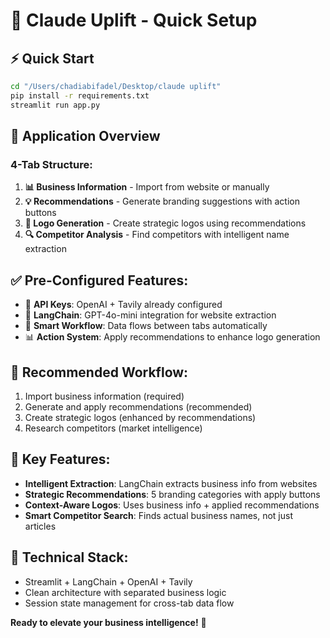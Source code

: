 # 🚀 Claude Uplift - Quick Setup

## ⚡ Quick Start
```bash
cd "/Users/chadiabifadel/Desktop/claude uplift"
pip install -r requirements.txt
streamlit run app.py
```

## 📱 Application Overview

### 4-Tab Structure:
1. **📊 Business Information** - Import from website or manually
2. **💡 Recommendations** - Generate branding suggestions with action buttons
3. **🎨 Logo Generation** - Create strategic logos using recommendations
4. **🔍 Competitor Analysis** - Find competitors with intelligent name extraction

## ✅ Pre-Configured Features:
- 🔑 **API Keys**: OpenAI + Tavily already configured
- 🤖 **LangChain**: GPT-4o-mini integration for website extraction
- 🎯 **Smart Workflow**: Data flows between tabs automatically
- 📊 **Action System**: Apply recommendations to enhance logo generation

## 🔄 Recommended Workflow:
1. Import business information (required)
2. Generate and apply recommendations (recommended)
3. Create strategic logos (enhanced by recommendations)
4. Research competitors (market intelligence)

## 🎯 Key Features:
- **Intelligent Extraction**: LangChain extracts business info from websites
- **Strategic Recommendations**: 5 branding categories with apply buttons
- **Context-Aware Logos**: Uses business info + applied recommendations
- **Smart Competitor Search**: Finds actual business names, not just articles

## 🔧 Technical Stack:
- Streamlit + LangChain + OpenAI + Tavily
- Clean architecture with separated business logic
- Session state management for cross-tab data flow

**Ready to elevate your business intelligence!** 🚀

